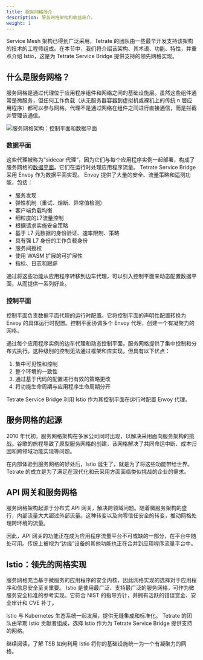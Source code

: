 ```yaml
---
title: 服务网格简介
description: 服务网格架构和收益简介。
weight: 1
---
```


Service Mesh 架构已得到广泛采用，Tetrate 的团队由一些最早开发支持该架构的技术的工程师组成。在本节中，我们将介绍该架构、其术语、功能、特性，并重点介绍 Istio，这是为 Tetrate Service Bridge 提供支持的领先网格实现。

## 什么是服务网格？

服务网格是通过代理位于应用程序组件和网络之间的基础设施层。虽然这些组件通常是微服务，但任何工作负载（从无服务器容器到虚拟机或裸机上的传统 n 层应用程序）都可以参与网格。代理不是通过网络在组件之间进行直接通信，而是拦截并管理该通信。

![服务网格架构：控制平面和数据平面](../../assets/concepts/service-mesh-architecture.svg)

### 数据平面

这些代理被称为“sidecar 代理”，因为它们与每个应用程序实例一起部署，构成了服务网格的[数据平面](../terminology#data-plane)。它们在运行时处理应用程序流量。 Tetrate Service Bridge 采用 Envoy 作为数据平面实现。 Envoy 提供了大量的安全、流量策略和遥测功能，包括：

- 服务发现
- 弹性机制（重试、熔断、异常值检测）
- 客户端负载均衡
- 细粒度的L7流量控制
- 根据请求实施安全策略
- 基于 L7 元数据的身份验证、速率限制、策略
- 具有强 L7 身份的工作负载身份
- 服务间授权
- 使用 WASM 扩展的可扩展性
- 指标、日志和跟踪

通过将这些功能从应用程序转移到边车代理，可以引入控制平面来动态配置数据平面，从而提供一系列好处。

### 控制平面

控制平面负责数据平面代理的运行时配置。它将控制平面的声明性配置转换为 Envoy 的具体运行时配置。控制平面协调多个 Envoy 代理，创建一个有凝聚力的网格。

通过每个应用程序实例的边车代理和动态控制平面，服务网格提供了集中控制和分布式执行。这种级别的控制无法通过框架和库实现，但具有以下优点：

1. 集中可见性和控制
2. 整个环境的一致性
3. 通过基于代码的配置进行有效的策略更改
4. 将功能生命周期与应用程序生命周期分开

Tetrate Service Bridge 利用 Istio 作为其控制平面在运行时配置 Envoy 代理。

## 服务网格的起源

2010 年代初，服务网格架构在多家公司同时出现，以解决采用面向服务架构的挑战。谷歌的旅程导致了原型服务网格的创建，该网格解决了共同命运中断、成本归因和跨领域功能实现等问题。

在内部体验到服务网格的好处后，Istio 诞生了，就是为了将这些功能带给世界。 Tetrate 的成立是为了满足在现代化和云采用方面面临类似挑战的企业的需求。

## API 网关和服务网格

服务网格架构起源于分布式 API 网关，解决跨领域问题。随着微服务架构的盛行，内部流量大大超过外部流量。这种转变以及向零信任安全的转变，推动网格处理跨环境的流量。

因此，API 网关的功能正在成为应用程序流量平台不可或缺的一部分，在平台中随处可用。传统上被视为“边缘”设备的其他功能也正在合并到应用程序流量平台中。

## Istio：领先的网格实现

服务网格充当基于微服务的应用程序的安全内核，因此网格实现的选择对于应用程序和信息安全至关重要。 Istio 是使用最广泛、支持最广泛的服务网格，可作为微服务安全标准的参考实现。它符合 NIST 的指导方针，并拥有活跃的错误赏金、安全审计和 CVE 补丁。

Istio 与 Kubernetes 生态系统一起发展，提供无缝集成和标准化。 Tetrate 的团队由早期 Istio 贡献者组成，选择 Istio 作为为 Tetrate Service Bridge 提供支持的网格。

继续阅读，了解 TSB 如何利用 Istio 将你的基础设施统一为一个有凝聚力的网格。
